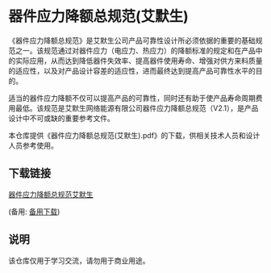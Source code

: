 # 器件应力降额总规范(艾默生)

《器件应力降额总规范》是艾默生公司产品可靠性设计所必须依据的重要的基础规范之一。该规范通过对器件应力（电应力、热应力）的降额标准的规定和在产品中的实际应用，从而达到降低器件失效率、提高器件使用寿命、增强对供方来料质量的适应性，以及对产品设计容差的适应性，进而最终达到提高产品可靠性水平的目的。

适当的器件应力降额不仅可以提高产品的可靠性，同时还有助于使产品寿命周期费用最低。该规范是艾默生网络能源有限公司器件应力降额总规范（V2.1），是产品设计中不可或缺的重要参考文件。

本仓库提供《器件应力降额总规范(艾默生).pdf》的下载，供相关技术人员和设计人员参考使用。

## 下载链接
[器件应力降额总规范艾默生](https://pan.quark.cn/s/0d8017ba5810) 

(备用: [备用下载](https://pan.baidu.com/s/1Ts8LVEE206Ruq2zZXzERhw?pwd=1234))

## 说明

该仓库仅用于学习交流，请勿用于商业用途。
